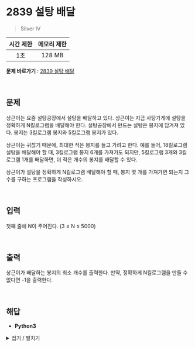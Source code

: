 # 2839 설탕 배달
> Silver IV

|시간 제한|메모리 제한|
|:---:|:---:|
|1초|128 MB|

**문제 바로가기** : [2839 설탕 배달](https://www.acmicpc.net/problem/2839 "2839 설탕 배달")

</br>

## 문제
상근이는 요즘 설탕공장에서 설탕을 배달하고 있다. 상근이는 지금 사탕가게에 설탕을 정확하게 N킬로그램을 배달해야 한다. 설탕공장에서 만드는 설탕은 봉지에 담겨져 있다. 봉지는 3킬로그램 봉지와 5킬로그램 봉지가 있다.

상근이는 귀찮기 때문에, 최대한 적은 봉지를 들고 가려고 한다. 예를 들어, 18킬로그램 설탕을 배달해야 할 때, 3킬로그램 봉지 6개를 가져가도 되지만, 5킬로그램 3개와 3킬로그램 1개를 배달하면, 더 적은 개수의 봉지를 배달할 수 있다.

상근이가 설탕을 정확하게 N킬로그램 배달해야 할 때, 봉지 몇 개를 가져가면 되는지 그 수를 구하는 프로그램을 작성하시오.

</br>

## 입력
첫째 줄에 N이 주어진다. (3 ≤ N ≤ 5000)

</br>

## 출력
상근이가 배달하는 봉지의 최소 개수를 출력한다. 만약, 정확하게 N킬로그램을 만들 수 없다면 -1을 출력한다.

</br>

## 해답
- **Python3**
<details>
<summary>접기 / 펼치기</summary>
<div markdown="1">

```py
n = int(input())

if n % 5 == 0:  # 5kg
    print(n // 5)
else:
    bags = 0
    while n > 0:
        n -= 3
        bags += 1
        if n % 5 == 0:  # 3kg, 5kg
            bags += n // 5
            print(bags)
            break
        elif n < 3:  # 담을 수 없음
            print(-1)
            break
        elif n == 0:  # 3kg
            print(bags)
            break
```

</div>
</details>